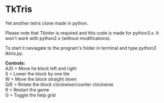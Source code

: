 # TkTris
Yet another tetris clone made in python.

Please note that Tkinter is required and this code is made for python3.x. It won't work with python2.x (without modifications).

To start it naviagate to the program's folder in terminal and type <i> python3 tktris.py</i>.

<b>Controls:</b><br>
A/D = Move he block left and right<br>
S = Lower the block by one tile<br>
W = Move the block straight down<br>
Q/E = Rotate the block clockwise/counter clockwise<br>
R = Restart the game<br>
G = Toggle the help grid<br>
